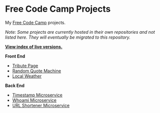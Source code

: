 # Free Code Camp Projects

My [Free Code Camp](https://www.freecodecamp.com/) projects.

*Note: Some projects are currently hosted in their own repositories and not listed here. They will eventually be migrated to this repository.*

**[View index of live versions.](https://tempurturtul.github.io/fcc-projects/)**

**Front End**

- [Tribute Page](https://github.com/Tempurturtul/fcc-projects/tree/master/front-end/basic-projects/tribute-page)
- [Random Quote Machine](https://github.com/Tempurturtul/fcc-projects/tree/master/front-end/intermediate-projects/random-quote-machine)
- [Local Weather](https://github.com/Tempurturtul/fcc-projects/tree/master/front-end/intermediate-projects/local-weather)

**Back End**

- [Timestamp Microservice](https://github.com/Tempurturtul/fcc-projects/tree/master/back-end/api-projects/timestamp-microservice)
- [Whoami Microservice](https://github.com/Tempurturtul/fcc-projects/tree/master/back-end/api-projects/whoami-microservice)
- [URL Shortener Microservice](https://github.com/Tempurturtul/fcc-projects/tree/master/back-end/api-projects/url-shortener-microservice)
